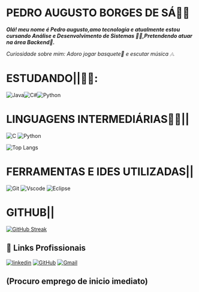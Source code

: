 # PEDRO AUGUSTO BORGES DE SÁ👩‍💻

***Olá! meu nome é Pedro augusto,amo tecnologia e atualmente estou cursando Análise e Desenvolvimento de Sistemas 👨‍🎓,Pretendendo atuar na área Backend🥇.***


*Curiosidade sobre mim: Adoro jogar basquete🏀 e escutar música 🎶.*

# ESTUDANDO||👨‍💻:

![Java](https://img.shields.io/badge/java-%23ED8B00.svg?style=for-the-badge&logo=openjdk&logoColor=white)![C#](https://img.shields.io/badge/C%23-239120?style=for-the-badge&logo=c-sharp&logoColor=white)![Python](https://img.shields.io/badge/python-3670A0?style=for-the-badge&logo=python&logoColor=ffdd54)

#                LINGUAGENS INTERMEDIÁRIAS👨‍💻||

![C](https://img.shields.io/badge/C-00599C?style=for-the-badge&logo=c&logoColor=white)	![Python](https://img.shields.io/badge/python-3670A0?style=for-the-badge&logo=python&logoColor=ffdd54)

![Top Langs](https://github-readme-stats-git-masterrstaa-rickstaa.vercel.app/api/top-langs/?username=Uaugusto098&bg_color=000&border_color=30A3DC&title_color=E94D5F&text_color=FFF)

# FERRAMENTAS E IDES UTILIZADAS||
![Git](https://img.shields.io/badge/GIT-E44C30?style=for-the-badge&logo=git&logoColor=white)
![Vscode](https://img.shields.io/badge/Vscode-007ACC?style=for-the-badge&logo=visual-studio-code&logoColor=white)
![Eclipse](https://img.shields.io/badge/Eclipse-FE7A16.svg?style=for-the-badge&logo=Eclipse&logoColor=white)

# GITHUB||
[![GitHub Streak](https://streak-stats.demolab.com/?user=Uaugusto098&theme=bear&background=000&border=30A3DC&dates=FFF)](https://git.io/streak-stats)




## 🔗 Links Profissionais
[![linkedin](https://img.shields.io/badge/linkedin-0A66C2?style=for-the-badge&logo=linkedin&logoColor=white)](www.linkedin.com/in/pedro-augusto-borges-de-sá-374849322)
[![GitHub](https://img.shields.io/badge/GitHub-100000?style=for-the-badge&logo=github&logoColor=white)](https://github.com/Uaugusto098)
[![Gmail](https://img.shields.io/badge/Gmail-333333?style=for-the-badge&logo=gmail&logoColor=red)](Pedroaugusto.borges36@gmail.com)
## (Procuro emprego de inicio imediato)





